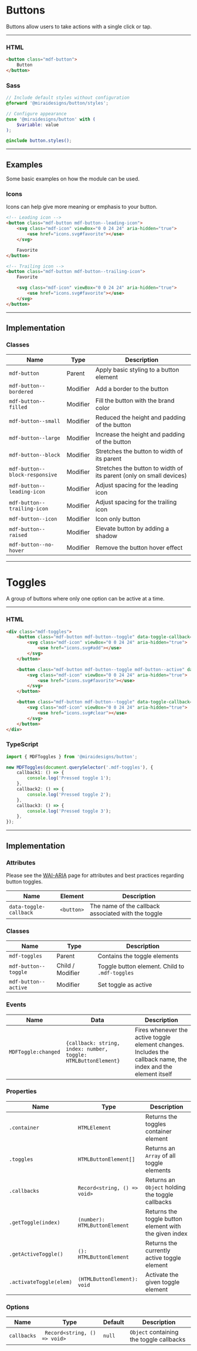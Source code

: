 # Buttons

Buttons allow users to take actions with a single click or tap.

---

### HTML

```html
<button class="mdf-button">
    Button
</button>
```

### Sass

```scss
// Include default styles without configuration
@forward '@miraidesigns/button/styles';
```

```scss
// Configure appearance
@use '@miraidesigns/button' with (
    $variable: value
);

@include button.styles();
```

---

## Examples

Some basic examples on how the module can be used.

### Icons

Icons can help give more meaning or emphasis to your button.

```html
<!-- Leading icon -->
<button class="mdf-button mdf-button--leading-icon">
    <svg class="mdf-icon" viewBox="0 0 24 24" aria-hidden="true">
        <use href="icons.svg#favorite"></use>
    </svg>

    Favorite
</button>

<!-- Trailing icon -->
<button class="mdf-button mdf-button--trailing-icon">
    Favorite

    <svg class="mdf-icon" viewBox="0 0 24 24" aria-hidden="true">
        <use href="icons.svg#favorite"></use>
    </svg>
</button>
```

---

## Implementation

### Classes

| Name                           | Type     | Description                                                         |
| ------------------------------ | -------- | ------------------------------------------------------------------- |
| `mdf-button`                   | Parent   | Apply basic styling to a button element                             |
| `mdf-button--bordered`         | Modifier | Add a border to the button                                          |
| `mdf-button--filled `          | Modifier | Fill the button with the brand color                                |
| `mdf-button--small`            | Modifier | Reduced the height and padding of the button                        |
| `mdf-button--large`            | Modifier | Increase the height and padding of the button                       |
| `mdf-button--block`            | Modifier | Stretches the button to width of its parent                         |
| `mdf-button--block-responsive` | Modifier | Stretches the button to width of its parent (only on small devices) |
| `mdf-button--leading-icon`     | Modifier | Adjust spacing for the leading icon                                 |
| `mdf-button--trailing-icon`    | Modifier | Adjust spacing for the trailing icon                                |
| `mdf-button--icon`             | Modifier | Icon only button                                                    |
| `mdf-button--raised`           | Modifier | Elevate button by adding a shadow                                   |
| `mdf-button--no-hover`         | Modifier | Remove the button hover effect                                      |

---

# Toggles

A group of buttons where only one option can be active at a time.

---

### HTML

```html
<div class="mdf-toggles">
    <button class="mdf-button mdf-button--toggle" data-toggle-callback="callback1" aria-pressed="false" aria-label="Toggle 1">
        <svg class="mdf-icon" viewBox="0 0 24 24" aria-hidden="true">
            <use href="icons.svg#add"></use>
        </svg>
    </button>

    <button class="mdf-button mdf-button--toggle mdf-button--active" data-toggle-callback="callback2" aria-pressed="true" aria-label="Toggle 2">
        <svg class="mdf-icon" viewBox="0 0 24 24" aria-hidden="true">
            <use href="icons.svg#favorite"></use>
        </svg>
    </button>

    <button class="mdf-button mdf-button--toggle" data-toggle-callback="callback3" aria-pressed="false" aria-label="Toggle 3">
        <svg class="mdf-icon" viewBox="0 0 24 24" aria-hidden="true">
            <use href="icons.svg#clear"></use>
        </svg>
    </button>
</div>
```

### TypeScript

```ts
import { MDFToggles } from '@miraidesigns/button';

new MDFToggles(document.querySelector('.mdf-toggles'), {
	callback1: () => {
		console.log('Pressed toggle 1');
	},
	callback2: () => {
		console.log('Pressed toggle 2');
	},
	callback3: () => {
		console.log('Pressed toggle 3');
	},
});
```

---

## Implementation

### Attributes

Please see the [WAI-ARIA](https://www.w3.org/TR/wai-aria-practices-1.1/#button) page for attributes and best practices regarding button toggles. 

| Name                   | Element    | Description                                         |
| ---------------------- | ---------- | --------------------------------------------------- |
| `data-toggle-callback` | `<button>` | The name of the callback associated with the toggle |

### Classes

| Name                 | Type             | Description                                    |
| -------------------- | ---------------- | ---------------------------------------------- |
| `mdf-toggles`        | Parent           | Contains the toggle elements                   |
| `mdf-button--toggle` | Child / Modifier | Toggle button element. Child to `.mdf-toggles` |
| `mdf-button--active` | Modifier         | Set toggle as active                           |

### Events

| Name                | Data                                                           | Description                                                                                                    |
| ------------------- | -------------------------------------------------------------- | -------------------------------------------------------------------------------------------------------------- |
| `MDFToggle:changed` | `{callback: string, index: number, toggle: HTMLButtonElement}` | Fires whenever the active toggle element changes. Includes the callback name, the index and the element itself |

### Properties

| Name                    | Type                          | Description                                            |
| ----------------------- | ----------------------------- | ------------------------------------------------------ |
| `.container`            | `HTMLElement`                 | Returns the toggles container element                  |
| `.toggles`              | `HTMLButtonElement[]`         | Returns an `Array` of all toggle elements              |
| `.callbacks`            | `Record<string, () => void>`  | Returns an `Object` holding the toggle callbacks       |
| `.getToggle(index)`     | `(number): HTMLButtonElement` | Returns the toggle button element with the given index |
| `.getActiveToggle()`    | `(): HTMLButtonElement`       | Returns the currently active toggle element            |
| `.activateToggle(elem)` | `(HTMLButtonElement): void`   | Activate the given toggle element                      |

### Options

| Name        | Type                          | Default | Description                              |
| ----------- | ----------------------------- | ------- | ---------------------------------------- |
| `callbacks` | ` Record<string, () => void>` | `null`  | `Object` containing the toggle callbacks |